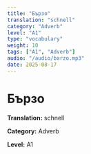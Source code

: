 ```yaml
---
title: "Бързо"
translation: "schnell"
category: "Adverb"
level: "A1"
type: "vocabulary"
weight: 10
tags: ["A1", "Adverb"]
audio: "/audio/barzo.mp3"
date: 2025-08-17
---
```


# Бързо

**Translation:** schnell

**Category:** Adverb

**Level:** A1

